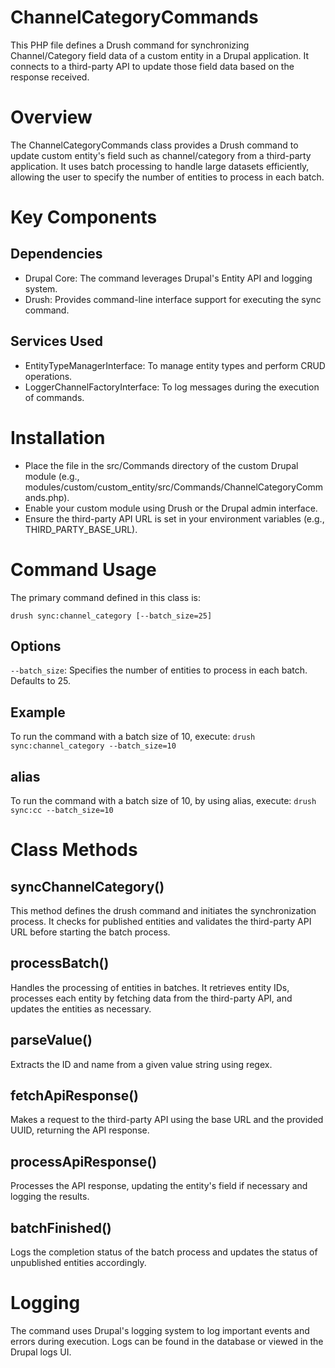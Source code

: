 # ChannelCategoryCommands
This PHP file defines a Drush command for synchronizing Channel/Category field data of a custom entity in a Drupal application. It connects to a third-party API to update those field data based on the response received.

# Overview
The ChannelCategoryCommands class provides a Drush command to update custom entity's field such as channel/category from a third-party application. It uses batch processing to handle large datasets efficiently, allowing the user to specify the number of entities to process in each batch.

# Key Components

## Dependencies
  - Drupal Core: The command leverages Drupal's Entity API and logging system.
  - Drush: Provides command-line interface support for executing the sync command.

## Services Used
  - EntityTypeManagerInterface: To manage entity types and perform CRUD operations.
  - LoggerChannelFactoryInterface: To log messages during the execution of commands.

# Installation
  - Place the file in the src/Commands directory of the custom Drupal module (e.g., modules/custom/custom_entity/src/Commands/ChannelCategoryCommands.php).
  - Enable your custom module using Drush or the Drupal admin interface.
  - Ensure the third-party API URL is set in your environment variables (e.g., THIRD_PARTY_BASE_URL).

# Command Usage
The primary command defined in this class is:

```drush sync:channel_category [--batch_size=25]```
## Options
```--batch_size```: Specifies the number of entities to process in each batch. Defaults to 25.

## Example
To run the command with a batch size of 10, execute:
```drush sync:channel_category --batch_size=10```

## alias
To run the command with a batch size of 10, by using alias, execute:
```drush sync:cc --batch_size=10```

# Class Methods

## syncChannelCategory()
This method defines the drush command and initiates the synchronization process. It checks for published entities and validates the third-party API URL before starting the batch process.

## processBatch()
Handles the processing of entities in batches. It retrieves entity IDs, processes each entity by fetching data from the third-party API, and updates the entities as necessary.

## parseValue()
Extracts the ID and name from a given value string using regex.

## fetchApiResponse()
Makes a request to the third-party API using the base URL and the provided UUID, returning the API response.

## processApiResponse()
Processes the API response, updating the entity's field if necessary and logging the results.

## batchFinished()
Logs the completion status of the batch process and updates the status of unpublished entities accordingly.

# Logging
The command uses Drupal's logging system to log important events and errors during execution. Logs can be found in the database or viewed in the Drupal logs UI.